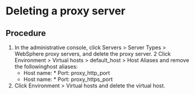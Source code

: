 # Deleting a proxy server

## Procedure

1. In the administrative console, click Servers > Server Types > WebSphere proxy servers, and delete the proxy server.
2 Click Environment > Virtual hosts > default\_host > Host Aliases and remove the followinghost aliases:
    - Host name: * Port: proxy\_http\_port
    - Host name: * Port: proxy\_https\_port
3. Click Environment > Virtual hosts  and delete the
virtual host.